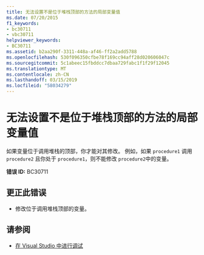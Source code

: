 ```yaml
---
title: 无法设置不是位于堆栈顶部的方法的局部变量值
ms.date: 07/20/2015
f1_keywords:
- bc30711
- vbc30711
helpviewer_keywords:
- BC30711
ms.assetid: b2aa290f-3311-448a-af46-ff2a2add5788
ms.openlocfilehash: 530f096350cfbe78f169cc94aff28d020606047c
ms.sourcegitcommit: 5c1abeec15fbddcc7dbaa729fabc1f1f29f12045
ms.translationtype: MT
ms.contentlocale: zh-CN
ms.lasthandoff: 03/15/2019
ms.locfileid: "58034279"
---
```

# <a name="cannot-set-the-value-of-a-local-variable-for-a-method-that-is-not-at-the-top-of-the-stack"></a>无法设置不是位于堆栈顶部的方法的局部变量值
如果变量位于调用堆栈的顶部，你才能对其修改。 例如，如果 `procedure1` 调用 `procedure2` 且你处于 `procedure1`，则不能修改 `procedure2`中的变量。  
  
 **错误 ID:** BC30711  
  
## <a name="to-correct-this-error"></a>更正此错误  
  
-   修改位于调用堆栈顶部的变量。  
  
## <a name="see-also"></a>请参阅

- [在 Visual Studio 中进行调试](/visualstudio/debugger/debugging-in-visual-studio)
